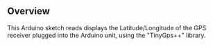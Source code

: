 ## Overview
This Arduino sketch reads displays the Latitude/Longitude of the GPS receiver plugged into the Arduino unit, using the "TinyGps++" library.
